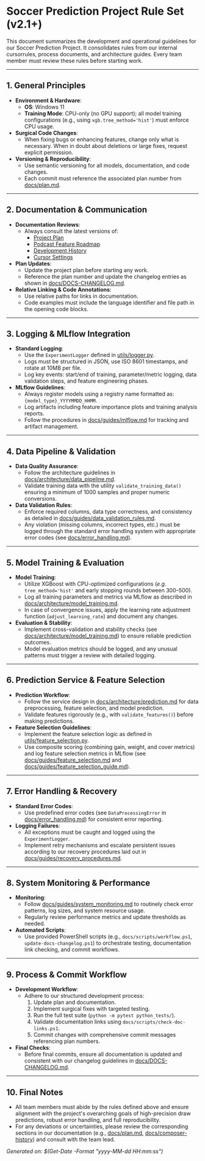 # Soccer Prediction Project Rule Set (v2.1+)

This document summarizes the development and operational guidelines for our Soccer Prediction Project. It consolidates rules from our internal cursorrules, process documents, and architecture guides. Every team member must review these rules before starting work.

---

## 1. General Principles

- **Environment & Hardware**:  
  - **OS**: Windows 11  
  - **Training Mode**: CPU-only (no GPU support); all model training configurations (e.g., using `xgb.tree_method='hist'`) must enforce CPU usage.
- **Surgical Code Changes**:  
  - When fixing bugs or enhancing features, change only what is necessary. When in doubt about deletions or large fixes, request explicit permission.
- **Versioning & Reproducibility**:  
  - Use semantic versioning for all models, documentation, and code changes.
  - Each commit must reference the associated plan number from [docs/plan.md](../plan.md).

---

## 2. Documentation & Communication

- **Documentation Reviews**:  
  - Always consult the latest versions of:
    - [Project Plan](../plan.md)
    - [Podcast Feature Roadmap](../plan-podcast.md)
    - [Development History](../composer-history)
    - [Cursor Settings](../docs/cursor_settings.md)
- **Plan Updates**:  
  - Update the project plan before starting any work.
  - Reference the plan number and update the changelog entries as shown in [docs/DOCS-CHANGELOG.md](../DOCS-CHANGELOG.md).
- **Relative Linking & Code Annotations**:  
  - Use relative paths for links in documentation.
  - Code examples must include the language identifier and file path in the opening code blocks.

---

## 3. Logging & MLflow Integration

- **Standard Logging**:  
  - Use the `ExperimentLogger` defined in [utils/logger.py](../utils/logger.py).  
  - Logs must be structured in JSON, use ISO 8601 timestamps, and rotate at 10MB per file.
  - Log key events: start/end of training, parameter/metric logging, data validation steps, and feature engineering phases.
- **MLflow Guidelines**:  
  - Always register models using a registry name formatted as: `{model_type}_YYYYMMDD_HHMM`.  
  - Log artifacts including feature importance plots and training analysis reports.
  - Follow the procedures in [docs/guides/mlflow.md](../docs/guides/mlflow.md) for tracking and artifact management.

---

## 4. Data Pipeline & Validation

- **Data Quality Assurance**:  
  - Follow the architecture guidelines in [docs/architecture/data_pipeline.md](../docs/architecture/data_pipeline.md).  
  - Validate training data with the utility `validate_training_data()` ensuring a minimum of 1000 samples and proper numeric conversions.
- **Data Validation Rules**:  
  - Enforce required columns, data type correctness, and consistency as detailed in [docs/guides/data_validation_rules.md](../docs/guides/data_validation_rules.md).
  - Any violation (missing columns, incorrect types, etc.) must be logged through the standard error handling system with appropriate error codes (see [docs/error_handling.md](../docs/error_handling.md)).

---

## 5. Model Training & Evaluation

- **Model Training**:  
  - Utilize XGBoost with CPU-optimized configurations (_e.g._ `tree_method='hist'` and early stopping rounds between 300–500).
  - Log all training parameters and metrics via MLflow as described in [docs/architecture/model_training.md](../docs/architecture/model_training.md).
  - In case of convergence issues, apply the learning rate adjustment function (`adjust_learning_rate`) and document any changes.
- **Evaluation & Stability**:  
  - Implement cross-validation and stability checks (see [docs/architecture/model_training.md](../docs/architecture/model_training.md)) to ensure reliable prediction outcomes.
  - Model evaluation metrics should be logged, and any unusual patterns must trigger a review with detailed logging.

---

## 6. Prediction Service & Feature Selection

- **Prediction Workflow**:  
  - Follow the service design in [docs/architecture/prediction.md](../docs/architecture/prediction.md) for data preprocessing, feature selection, and model prediction.
  - Validate features rigorously (e.g., with `validate_features()`) before making predictions.
- **Feature Selection Guidelines**:  
  - Implement the feature selection logic as defined in [utils/feature_selection.py](../utils/feature_selection.py).
  - Use composite scoring (combining gain, weight, and cover metrics) and log feature selection metrics in MLflow (see [docs/guides/feature_selection.md](../docs/guides/feature_selection.md) and [docs/guides/feature_selection_guide.md](../docs/guides/feature_selection_guide.md)).

---

## 7. Error Handling & Recovery

- **Standard Error Codes**:  
  - Use predefined error codes (see `DataProcessingError` in [docs/error_handling.md](../docs/error_handling.md)) for consistent error reporting.
- **Logging Failures**:  
  - All exceptions must be caught and logged using the `ExperimentLogger`.
  - Implement retry mechanisms and escalate persistent issues according to our recovery procedures laid out in [docs/guides/recovery_procedures.md](../docs/guides/recovery_procedures.md).

---

## 8. System Monitoring & Performance

- **Monitoring**:  
  - Follow [docs/guides/system_monitoring.md](../docs/guides/system_monitoring.md) to routinely check error patterns, log sizes, and system resource usage.
  - Regularly review performance metrics and update thresholds as needed.
- **Automated Scripts**:  
  - Use provided PowerShell scripts (e.g., `docs/scripts/workflow.ps1`, `update-docs-changelog.ps1`) to orchestrate testing, documentation link checking, and commit workflows.

---

## 9. Process & Commit Workflow

- **Development Workflow**:  
  - Adhere to our structured development process:
    1. Update plan and documentation.
    2. Implement surgical fixes with targeted testing.
    3. Run the full test suite (`python -m pytest python_tests/`).
    4. Validate documentation links using `docs/scripts/check-doc-links.ps1`.
    5. Commit changes with comprehensive commit messages referencing plan numbers.
- **Final Checks**:  
  - Before final commits, ensure all documentation is updated and consistent with our changelog guidelines in [docs/DOCS-CHANGELOG.md](../docs/DOCS-CHANGELOG.md).

---

## 10. Final Notes

- All team members must abide by the rules defined above and ensure alignment with the project's overarching goals of high-precision draw predictions, robust error handling, and full reproducibility.
- For any deviations or uncertainties, please review the corresponding sections in our documentation (e.g., [docs/plan.md](../docs/plan.md), [docs/composer-history](../docs/composer-history)) and consult with the team lead.

*Generated on: $(Get-Date -Format "yyyy-MM-dd HH:mm:ss")* 